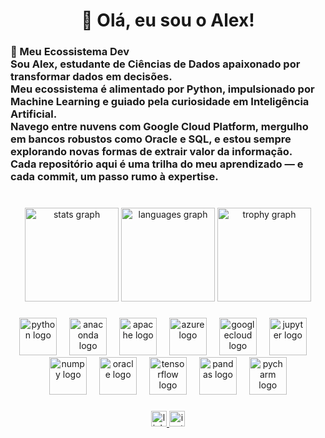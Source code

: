 <h1 align="center">👋 Olá, eu sou o Alex!</h1>

###

<h3 align="left">🌱 Meu Ecossistema Dev<br>Sou Alex, estudante de Ciências de Dados apaixonado por transformar dados em decisões.<br>Meu ecossistema é alimentado por Python, impulsionado por Machine Learning e guiado pela curiosidade em Inteligência Artificial.<br>Navego entre nuvens com Google Cloud Platform, mergulho em bancos robustos como Oracle e SQL, e estou sempre explorando novas formas de extrair valor da informação.<br>Cada repositório aqui é uma trilha do meu aprendizado — e cada commit, um passo rumo à expertise.</h3>

###

<br clear="both">

<div align="center">
  <img src="https://github-readme-stats.vercel.app/api?username=Alexnp-dev&hide_title=false&hide_rank=false&show_icons=true&include_all_commits=true&count_private=true&disable_animations=false&theme=merko&locale=en&hide_border=false&order=1&custom_title=Alexnp-dev" height="150" alt="stats graph"  />
  <img src="https://github-readme-stats.vercel.app/api/top-langs?username=Alexnp-dev&locale=en&hide_title=false&layout=compact&card_width=320&langs_count=5&theme=merko&hide_border=false&order=2&custom_title=Alexnp-dev" height="150" alt="languages graph"  />
  <img src="https://github-profile-trophy.vercel.app?username=Alexnp-dev&theme=dracula&column=-1&row=1&margin-w=8&margin-h=8&no-bg=false&no-frame=false&order=4" height="150" alt="trophy graph"  />
</div>

###

<div align="center">
  <img src="https://skillicons.dev/icons?i=py" height="60" alt="python logo"  />
  <img width="12" />
  <img src="https://cdn.jsdelivr.net/gh/devicons/devicon/icons/anaconda/anaconda-original.svg" height="60" alt="anaconda logo"  />
  <img width="12" />
  <img src="https://cdn.jsdelivr.net/gh/devicons/devicon/icons/apache/apache-original.svg" height="60" alt="apache logo"  />
  <img width="12" />
  <img src="https://cdn.jsdelivr.net/gh/devicons/devicon/icons/azure/azure-original.svg" height="60" alt="azure logo"  />
  <img width="12" />
  <img src="https://cdn.jsdelivr.net/gh/devicons/devicon/icons/googlecloud/googlecloud-original.svg" height="60" alt="googlecloud logo"  />
  <img width="12" />
  <img src="https://cdn.jsdelivr.net/gh/devicons/devicon/icons/jupyter/jupyter-original.svg" height="60" alt="jupyter logo"  />
  <img width="12" />
  <img src="https://cdn.jsdelivr.net/gh/devicons/devicon/icons/numpy/numpy-original.svg" height="60" alt="numpy logo"  />
  <img width="12" />
  <img src="https://cdn.jsdelivr.net/gh/devicons/devicon/icons/oracle/oracle-original.svg" height="60" alt="oracle logo"  />
  <img width="12" />
  <img src="https://cdn.jsdelivr.net/gh/devicons/devicon/icons/tensorflow/tensorflow-original.svg" height="60" alt="tensorflow logo"  />
  <img width="12" />
  <img src="https://cdn.jsdelivr.net/gh/devicons/devicon/icons/pandas/pandas-original.svg" height="60" alt="pandas logo"  />
  <img width="12" />
  <img src="https://cdn.jsdelivr.net/gh/devicons/devicon/icons/pycharm/pycharm-original.svg" height="60" alt="pycharm logo"  />
</div>

###

<div align="center">
  <a href="www.linkedin.com/in/alex-nascimento2025" target="_blank">
    <img src="https://img.shields.io/static/v1?message=LinkedIn&logo=linkedin&label=&color=0077B5&logoColor=white&labelColor=&style=for-the-badge" height="25" alt="linkedin logo"  />
  </a>
  <a href="https://www.instagram.com/alex.nasc.official?igsh=MWx5OTdueGdqaGltdw==" target="_blank">
    <img src="https://img.shields.io/static/v1?message=Instagram&logo=instagram&label=&color=E4405F&logoColor=white&labelColor=&style=for-the-badge" height="25" alt="instagram logo"  />
  </a>
</div>

###
